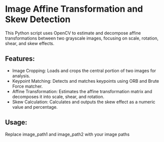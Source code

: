 # Image Affine Transformation and Skew Detection
This Python script uses OpenCV to estimate and decompose affine transformations between two grayscale images, focusing on scale, rotation, shear, and skew effects.

## Features:
* Image Cropping: Loads and crops the central portion of two images for analysis.
* Keypoint Matching: Detects and matches keypoints using ORB and Brute Force matcher.
* Affine Transformation: Estimates the affine transformation matrix and decomposes it into scale, shear, and rotation.
* Skew Calculation: Calculates and outputs the skew effect as a numeric value and percentage.

## Usage:
Replace image_path1 and image_path2 with your image paths

